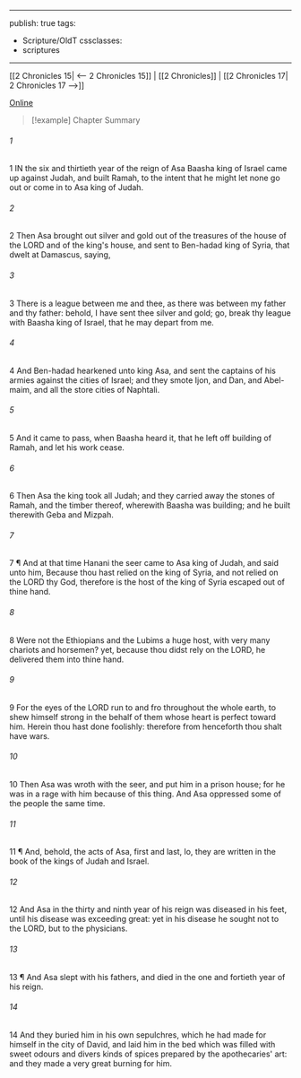 

---
publish: true
tags:
  - Scripture/OldT
cssclasses:
  - scriptures
---
[[2 Chronicles 15| <-- 2 Chronicles 15]] | [[2 Chronicles]] | [[2 Chronicles 17| 2 Chronicles 17 -->]]

[Online](https://churchofjesuschrist.org/study/scriptures/ot/2-chr/16?lang=eng)

>[!example] Chapter Summary
>
###### 1
1 IN the six and thirtieth year of the reign of Asa Baasha king of Israel came up against Judah, and built Ramah, to the intent that he might let none go out or come in to Asa king of Judah.
###### 2
2 Then Asa brought out silver and gold out of the treasures of the house of the LORD and of the king's house, and sent to Ben-hadad king of Syria, that dwelt at Damascus, saying,
###### 3
3 There is a league between me and thee, as there was between my father and thy father: behold, I have sent thee silver and gold; go, break thy league with Baasha king of Israel, that he may depart from me.
###### 4
4 And Ben-hadad hearkened unto king Asa, and sent the captains of his armies against the cities of Israel; and they smote Ijon, and Dan, and Abel-maim, and all the store cities of Naphtali.
###### 5
5 And it came to pass, when Baasha heard it, that he left off building of Ramah, and let his work cease.
###### 6
6 Then Asa the king took all Judah; and they carried away the stones of Ramah, and the timber thereof, wherewith Baasha was building; and he built therewith Geba and Mizpah.
###### 7
7 ¶ And at that time Hanani the seer came to Asa king of Judah, and said unto him, Because thou hast relied on the king of Syria, and not relied on the LORD thy God, therefore is the host of the king of Syria escaped out of thine hand.
###### 8
8 Were not the Ethiopians and the Lubims a huge host, with very many chariots and horsemen?  yet, because thou didst rely on the LORD, he delivered them into thine hand.
###### 9
9 For the eyes of the LORD run to and fro throughout the whole earth, to shew himself strong in the behalf of them whose heart is perfect toward him.  Herein thou hast done foolishly: therefore from henceforth thou shalt have wars.
###### 10
10 Then Asa was wroth with the seer, and put him in a prison house; for he was in a rage with him because of this thing.  And Asa oppressed some of the people the same time.
###### 11
11 ¶ And, behold, the acts of Asa, first and last, lo, they are written in the book of the kings of Judah and Israel.
###### 12
12 And Asa in the thirty and ninth year of his reign was diseased in his feet, until his disease was exceeding great: yet in his disease he sought not to the LORD, but to the physicians.
###### 13
13 ¶ And Asa slept with his fathers, and died in the one and fortieth year of his reign.
###### 14
14 And they buried him in his own sepulchres, which he had made for himself in the city of David, and laid him in the bed which was filled with sweet odours and divers kinds of spices prepared by the apothecaries' art: and they made a very great burning for him.



